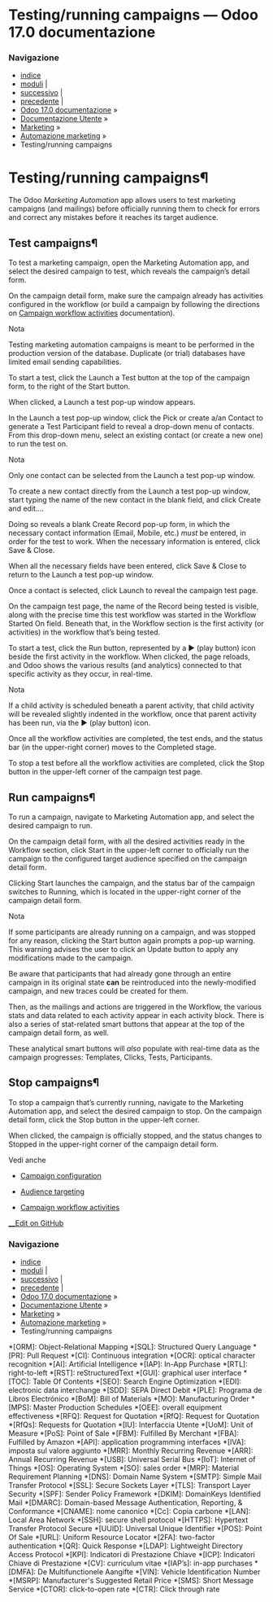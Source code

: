 # Testing/running campaigns — Odoo 17.0 documentazione

### Navigazione

  * [indice](../../../genindex.html "Indice generale")
  * [moduli](../../../py-modindex.html "Indice del modulo Python") |
  * [successivo](understanding_metrics.html "Campaign metrics") |
  * [precedente](workflow_activities.html "Campaign workflow activities") |
  * [Odoo 17.0 documentazione](../../../index-2.html) »
  * [Documentazione Utente](../../../applications.html) »
  * [Marketing](../../marketing.html) »
  * [Automazione marketing](../marketing_automation.html) »
  * Testing/running campaigns



# Testing/running campaigns¶

The Odoo _Marketing Automation_ app allows users to test marketing campaigns (and mailings) before officially running them to check for errors and correct any mistakes before it reaches its target audience.

## Test campaigns¶

To test a marketing campaign, open the Marketing Automation app, and select the desired campaign to test, which reveals the campaign’s detail form.

On the campaign detail form, make sure the campaign already has activities configured in the workflow (or build a campaign by following the directions on [Campaign workflow activities](workflow_activities.html) documentation).

Nota

Testing marketing automation campaigns is meant to be performed in the production version of the database. Duplicate (or trial) databases have limited email sending capabilities.

To start a test, click the Launch a Test button at the top of the campaign form, to the right of the Start button.

When clicked, a Launch a test pop-up window appears.

In the Launch a test pop-up window, click the Pick or create a/an Contact to generate a Test Participant field to reveal a drop-down menu of contacts. From this drop-down menu, select an existing contact (or create a new one) to run the test on.

Nota

Only one contact can be selected from the Launch a test pop-up window.

To create a new contact directly from the Launch a test pop-up window, start typing the name of the new contact in the blank field, and click Create and edit….

Doing so reveals a blank Create Record pop-up form, in which the necessary contact information (Email, Mobile, etc.) _must_ be entered, in order for the test to work. When the necessary information is entered, click Save & Close.

When all the necessary fields have been entered, click Save & Close to return to the Launch a test pop-up window.

Once a contact is selected, click Launch to reveal the campaign test page.

On the campaign test page, the name of the Record being tested is visible, along with the precise time this test workflow was started in the Workflow Started On field. Beneath that, in the Workflow section is the first activity (or activities) in the workflow that’s being tested.

To start a test, click the Run button, represented by a ▶️ (play button) icon beside the first activity in the workflow. When clicked, the page reloads, and Odoo shows the various results (and analytics) connected to that specific activity as they occur, in real-time.

Nota

If a child activity is scheduled beneath a parent activity, that child activity will be revealed slightly indented in the workflow, once that parent activity has been run, via the ▶️ (play button) icon.

Once all the workflow activities are completed, the test ends, and the status bar (in the upper-right corner) moves to the Completed stage.

To stop a test before all the workflow activities are completed, click the Stop button in the upper-left corner of the campaign test page.

## Run campaigns¶

To run a campaign, navigate to Marketing Automation app, and select the desired campaign to run.

On the campaign detail form, with all the desired activities ready in the Workflow section, click Start in the upper-left corner to officially run the campaign to the configured target audience specified on the campaign detail form.

Clicking Start launches the campaign, and the status bar of the campaign switches to Running, which is located in the upper-right corner of the campaign detail form.

Nota

If some participants are already running on a campaign, and was stopped for any reason, clicking the Start button again prompts a pop-up warning. This warning advises the user to click an Update button to apply any modifications made to the campaign.

Be aware that participants that had already gone through an entire campaign in its original state **can** be reintroduced into the newly-modified campaign, and new traces could be created for them.

Then, as the mailings and actions are triggered in the Workflow, the various stats and data related to each activity appear in each activity block. There is also a series of stat-related smart buttons that appear at the top of the campaign detail form, as well.

These analytical smart buttons will _also_ populate with real-time data as the campaign progresses: Templates, Clicks, Tests, Participants.

## Stop campaigns¶

To stop a campaign that’s currently running, navigate to the Marketing Automation app, and select the desired campaign to stop. On the campaign detail form, click the Stop button in the upper-left corner.

When clicked, the campaign is officially stopped, and the status changes to Stopped in the upper-right corner of the campaign detail form.

Vedi anche

  * [Campaign configuration](../marketing_automation.html)

  * [Audience targeting](target_audience.html)

  * [Campaign workflow activities](workflow_activities.html)




[ __Edit on GitHub](https://github.com/odoo/documentation/edit/17.0/content/applications/marketing/marketing_automation/testing_running.rst)

### Navigazione

  * [indice](../../../genindex.html "Indice generale")
  * [moduli](../../../py-modindex.html "Indice del modulo Python") |
  * [successivo](understanding_metrics.html "Campaign metrics") |
  * [precedente](workflow_activities.html "Campaign workflow activities") |
  * [Odoo 17.0 documentazione](../../../index-2.html) »
  * [Documentazione Utente](../../../applications.html) »
  * [Marketing](../../marketing.html) »
  * [Automazione marketing](../marketing_automation.html) »
  * Testing/running campaigns


  *[ORM]: Object-Relational Mapping
  *[SQL]: Structured Query Language
  *[PR]: Pull Request
  *[CI]: Continuous integration
  *[OCR]: optical character recognition
  *[AI]: Artificial Intelligence
  *[IAP]: In-App Purchase
  *[RTL]: right-to-left
  *[RST]: reStructuredText
  *[GUI]: graphical user interface
  *[TOC]: Table Of Contents
  *[SEO]: Search Engine Optimization
  *[EDI]: electronic data interchange
  *[SDD]: SEPA Direct Debit
  *[PLE]: Programa de Libros Electrónico
  *[BoM]: Bill of Materials
  *[MO]: Manufacturing Order
  *[MPS]: Master Production Schedules
  *[OEE]: overall equipment effectiveness
  *[RFQ]: Request for Quotation
  *[RfQ]: Request for Quotation
  *[RfQs]: Requests for Quotation
  *[IU]: Interfaccia Utente
  *[UoM]: Unit of Measure
  *[PoS]: Point of Sale
  *[FBM]: Fulfilled By Merchant
  *[FBA]: Fulfilled by Amazon
  *[API]: application programming interfaces
  *[IVA]: imposta sul valore aggiunto
  *[MRR]: Monthly Recurring Revenue
  *[ARR]: Annual Recurring Revenue
  *[USB]: Universal Serial Bus
  *[IoT]: Internet of Things
  *[OS]: Operating System
  *[SO]: sales order
  *[MRP]: Material Requirement Planning
  *[DNS]: Domain Name System
  *[SMTP]: Simple Mail Transfer Protocol
  *[SSL]: Secure Sockets Layer
  *[TLS]: Transport Layer Security
  *[SPF]: Sender Policy Framework
  *[DKIM]: DomainKeys Identified Mail
  *[DMARC]: Domain-based Message Authentication, Reporting, & Conformance
  *[CNAME]: nome canonico
  *[Cc]: Copia carbone
  *[LAN]: Local Area Network
  *[SSH]: secure shell protocol
  *[HTTPS]: Hypertext Transfer Protocol Secure
  *[UUID]: Universal Unique Identifier
  *[POS]: Point Of Sale
  *[URL]: Uniform Resource Locator
  *[2FA]: two-factor authentication
  *[QR]: Quick Response
  *[LDAP]: Lightweight Directory Access Protocol
  *[KPI]: Indicatori di Prestazione Chiave
  *[ICP]: Indicatori Chiave di Prestazione
  *[CV]: curriculum vitae
  *[IAP’s]: in-app purchases
  *[DMFA]: De Multifunctionele Aangifte
  *[VIN]: Vehicle Identification Number
  *[MSRP]: Manufacturer's Suggested Retail Price
  *[SMS]: Short Message Service
  *[CTOR]: click-to-open rate
  *[CTR]: Click through rate